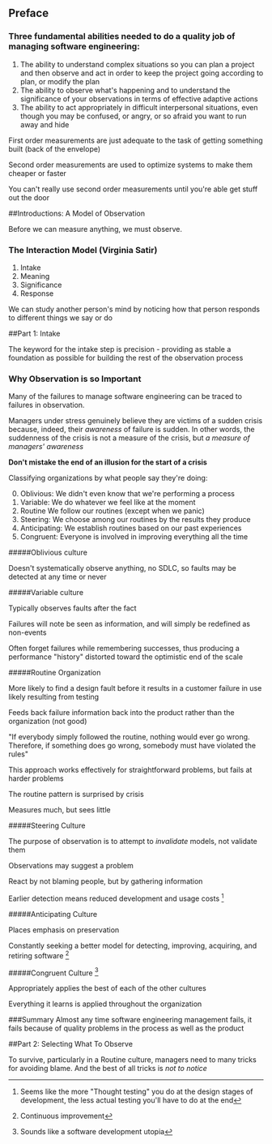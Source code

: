 ## Preface
### Three fundamental abilities needed to do a quality job of managing software engineering:

1. The ability to understand complex situations so you can plan a project and then observe and act in order to keep the project going according to plan, or modify the plan
1. The ability to observe what's happening and to understand the significance of your observations in terms of effective adaptive actions
1. The ability to act appropriately in difficult interpersonal situations, even though you may be confused, or angry, or so afraid you want to run away and hide

First order measurements are just adequate to the task of getting something built (back of the envelope)

Second order measurements are used to optimize systems to make them cheaper or faster

You can't really use second order measurements until you're able get stuff out the door

##Introductions: A Model of Observation

Before we can measure anything, we must observe.

### The Interaction Model (Virginia Satir)

1. Intake
1. Meaning
1. Significance
1. Response


We can study another person's mind by noticing how that person responds to different things we say or do


##Part 1: Intake

The keyword for the intake step is precision - providing as stable a foundation as possible for building the rest of the observation process

### Why Observation is so Important

Many of the failures to manage software engineering can be traced to failures in observation. 

Managers under stress genuinely believe they are victims of a sudden crisis because, indeed, their _awareness_ of failure is sudden. In other words, the suddenness of the crisis is not a measure of the crisis, but _a measure of managers' awareness_

**Don't mistake the end of an illusion for the start of a crisis**

Classifying organizations by what people say they're doing:

0. Oblivious: We didn't even know that we're performing a process
1. Variable: We do whatever we feel like at the moment
2. Routine We follow our routines (except when we panic)
3. Steering: We choose among our routines by the results they produce
4. Anticipating: We establish routines based on our past experiences
5. Congruent: Everyone is involved in improving everything all the time

#####Oblivious culture

Doesn't systematically observe anything, no SDLC, so faults may be detected at any time or never

#####Variable culture

Typically observes faults after the fact

Failures will note be seen as information, and will simply be redefined as non-events

Often forget failures while remembering successes, thus producing a performance "history" distorted toward the optimistic end of the scale

#####Routine Organization

More likely to find a design fault before it results in a customer failure in use likely resulting from testing

Feeds back failure information back into the product rather than the organization (not good)

"If everybody simply followed the routine, nothing would ever go wrong. Therefore, if something does go wrong, somebody must have violated the rules"

This approach works effectively for straightforward problems, but fails at harder problems

The routine pattern is surprised by crisis

Measures much, but sees little

#####Steering Culture

The purpose of observation is to attempt to _invalidate_ models, not validate them

Observations may suggest a problem

React by not blaming people, but by gathering information

Earlier detection means reduced development and usage costs [^1]

#####Anticipating Culture

Places emphasis on preservation

Constantly seeking a better model for detecting, improving, acquiring, and retiring software [^2]

#####Congruent Culture [^3]

Appropriately applies the best of each of the other cultures

Everything it learns is applied throughout the organization


###Summary
Almost any time software engineering management fails, it fails because of quality problems in the process as well as the product


##Part 2: Selecting What To Observe

To survive, particularly in a Routine culture, managers need to many tricks for avoiding blame. And the best of all tricks is _not to notice_

[^1]: Seems like the more "Thought testing" you do at the design stages of development, the less actual testing you'll have to do at the end
[^2]: Continuous improvement
[^3]: Sounds like a software development utopia













